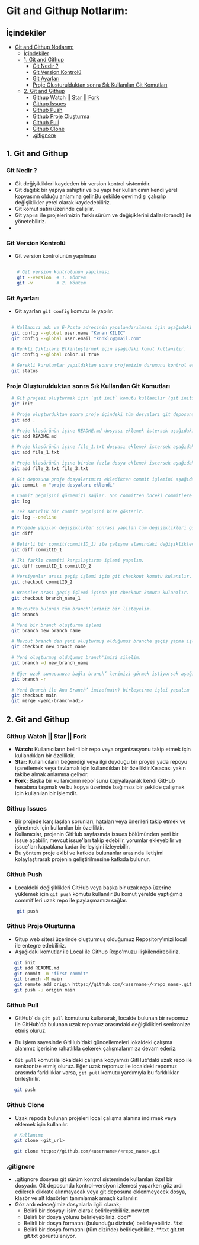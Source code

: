 # Git and Githup Notlarım: 
## İçindekiler

- [Git and Githup Notlarım:](#git-and-githup-notlarım)
  - [İçindekiler](#i̇çindekiler)
  - [1. Git and Githup](#1-git-and-githup)
    - [Git Nedir ?](#git-nedir-)
    - [Git Version Kontrolü](#git-version-kontrolü)
    - [Git Ayarları](#git-ayarları)
    - [Proje Oluşturulduktan sonra Sık Kullanılan Git Komutları](#proje-oluşturulduktan-sonra-sık-kullanılan-git-komutları)
  - [2. Git and Githup](#2-git-and-githup)
    - [Githup Watch || Star || Fork](#githup-watch--star--fork)
    - [Githup Issues](#githup-issues)
    - [Github Push](#github-push)
    - [Github Proje Oluşturma](#github-proje-oluşturma)
    - [Github Pull](#github-pull)
    - [Github Clone](#github-clone)
    - [.gitignore](#gitignore)

## 1. Git and Githup

### Git Nedir ? 
* Git değişiklikleri kaydeden bir version kontrol sistemidir.
* Git dağıtık bir yapıya sahiptir ve bu yapı her kullanıcının kendi yerel kopyasınn olduğu anlamına gelir.Bu şekilde çevrimdışı çalışılıp değişiklikler yerel olarak kaydedebiliriz.
* Git komut satırı üzerinde çalışılır.
* Git yapıısı ile projelerimizin farklı sürüm ve değişiklerini dallar(branch) ile yönetebiliriz.   
* 
### Git Version Kontrolü
* Git version kontrolunün yapılması
```bash

    # Git version kontrolunün yapılması
    git --version  # 1. Yöntem
    git -v         # 2. Yöntem 

```

### Git Ayarları
* Git ayarları `git config` komutu ile yapılır.
```bash
  
  # Kullanıcı adı ve E-Posta adresinin yapılandırılması için aşağıdaki komut kullanılır.
  git config --global user.name "Kenan KILIC"
  git config --global user.email "knnklc@gmail.com"

  # Renkli Çıktıları Etkinleştirmek için aşağıdaki komut kullanılır.
  git config --global color.ui true

  # Gerekli kurulumlar yapıldıktan sonra projemizin durumunu kontrol etmek için aşağıdaki  komut kullanılır. 
  git status

```
### Proje Oluşturulduktan sonra Sık Kullanılan Git Komutları

```bash
  # Git projesi oluşturmak için `git init` komutu kullanılır (git initialize).
  git init

  # Proje oluşturduktan sonra proje içindeki tüm dosyaları git deposuna eklemek için `.` işareti kullanılırız. 
  git add . 

  # Proje klasörünün içine README.md dosyası eklemek istersek aşağıdaki komutu kullanırız. 
  git add README.md

  # Proje klasörünün içine file_1.txt dosyası eklemek istersek aşağıdaki komutu kullanırız.
  git add file_1.txt

  # Proje klasörünün içine birden fazla dosya eklemek istersek aşağıdaki komutu kullanırız.
  git add file_2.txt file_3.txt 

  # Git deposuna proje dosyalarımızı ekledikten commit işlemini aşağıdaki gibi yapıyoruz. 
  git commit -m "proje dosyaları eklendi"

  # Commit geçmişini görmemizi sağlar. Son committen önceki commitlere doğru sıralı şekilde çıktı verecektir.Kısacası depoya eklenen sürümleri görmek için git log komutu kullanılır.
  git log

  # Tek satırlık bir commit geçmişini bize gösterir.
  git log --oneline

  # Projede yapılan değişiklikler sonrası yapılan tüm değişiklikleri görmek için diff komutu kullanılır.
  git diff

  # Belirli bir commit(commitID_1) ile çalışma alanındaki değişiklikleri karşılaştırma işlemi yapalım.
  git diff commitID_1 

  # İki farklı commiti karşılaştırma işlemi yapalım.
  git diff commitID_1 commitID_2 

  # Versiyonlar arası geçiş işlemi için git checkout komutu kulanılır.
  git checkout commitID_2

  # Brancler arası geçiş işlemi içinde git checkout komutu kulanılır.
  git checkout branch_name_1

  # Mevcutta bulunan tüm branch'lerimiz bir listeyelim.
  git branch

  # Yeni bir branch oluşturma işlemi
  git branch new_branch_name

  # Mevcut branch den yeni oluşturmuş olduğumuz branche geçiş yapma işlemi
  git checkout new_branch_name

  # Yeni oluşturmuş olduğumuz branch'imizi silelim.
  git branch -d new_branch_name

  # Eğer uzak sunucunuza bağlı branch’ lerimizi görmek istiyorsak aşağıdaki gibi işlem yapmamız gerekiyor.
  git branch -r

  # Yeni Branch ile Ana Branch’ imize(main) birleştirme işlei yapalım
  git checkout main
  git merge <yeni-branch-adı>

```

## 2. Git and Githup

### Githup Watch || Star || Fork 
* **Watch:** Kullanıcıların belirli bir repo veya organizasyonu takip etmek için kullandıkları bir özelliktir.
* **Star:** Kullanıcıların beğendiği veya ilgi duyduğu bir proyeji yada repoyu işaretlemek veya favlamak için kullandıkları bir özelliktir.Kısacası yakın takibe almak anlamına geliyor.
* **Fork:** Başka bir kullanıcının repo’ sunu kopyalayarak kendi GitHub hesabına taşımak ve bu kopya üzerinde bağımsız bir şekilde çalışmak için kullanılan bir işlemdir.

### Githup Issues
* Bir projede karşılaşılan sorunları, hataları veya önerileri takip etmek ve yönetmek için kullanılan bir özelliktir.
* Kullanıcılar, projenin GitHub sayfasında issues bölümünden yeni bir issue açabilir,
mevcut issue'ları takip edebilir, yorumlar ekleyebilir ve issue'ları kapatılana kadar
ilerleyişini izleyebilir.
* Bu yöntem proje ekibi ve katkıda bulunanlar arasında iletişimi kolaylaştırarak projenin
geliştirilmesine katkıda bulunur.

### Github Push
* Localdeki değişiklikleri GitHub veya başka bir uzak repo üzerine yüklemek için `git push` komutu kullanılır.Bu komut yerelde yaptığımız commit'leri uzak repo ile paylaşmamızı sağlar.

```bash 
    git push

```

### Github Proje Oluşturma
* Gitup web sitesi üzerinde oluşturmuş olduğumuz Repository'mizi local ile entegre edebiliriz.
* Aşağıdaki komutlar ile Local ile Githup Repo'muzu ilişkilendirebiliriz.

```bash 
   git init
   git add README.md
   git commit -m "first commit"
   git branch -M main
   git remote add origin https://github.com/<username>/<repo_name>.git
   git push -u origin main

```

### Github Pull

* GitHub’ da `git pull` komutunu kullanarak, localde bulunan bir repomuz ile GitHub'da bulunan uzak repomuz arasındaki değişiklikleri senkronize etmiş oluruz.

* Bu işlem sayesinde GitHub'daki güncellemeleri lokaldeki çalışma alanımız içerisine rahatlıkla çekerek çalışmalarımıza devam ederiz.

* `Git pull` komut ile lokaldeki çalışma kopyamızı GitHub'daki uzak repo ile senkronize etmiş oluruz. Eğer uzak repomuz ile localdeki repomuz arasında farklılıklar varsa, `git pull` komutu yardımıyla bu farklılıklar birleştirilir.

```bash 
   git push

```

### Github Clone
* Uzak repoda bulunan projeleri local çalışma alanına indirmek veya eklemek için kullanılır.

```bash 
   # Kullanımı
   git clone <git_url>

   git clone https://github.com/<username>/<repo_name>.git

```


### .gitignore
* .gitignore dosyası git sürüm kontrol sisteminde kullanılan özel bir dosyadır. Git deposunda kontrol-versiyon izlemesi yaparken göz ardı edilerek dikkate alınmayacak veya git deposuna eklenmeyecek dosya, klasör ve alt klasörleri tanımlamak amaçlı kullanılır. 
* Göz ardı edeceğimiz dosyalarla ilgili olarak;
  * Belirli bir dosyayı isim olarak belirleyebiliriz.
    new.txt
  * Belirli bir dosya yolunu belirleyebiliriz.
    doc/*
  * Belirli bir dosya formatını (bulunduğu dizinde) belirleyebiliriz.
    *.txt
  * Belirli bir dosya formatını (tüm dizinde) belirleyebiliriz.
    **.txt
git.txt
git.txt görüntüleniyor.